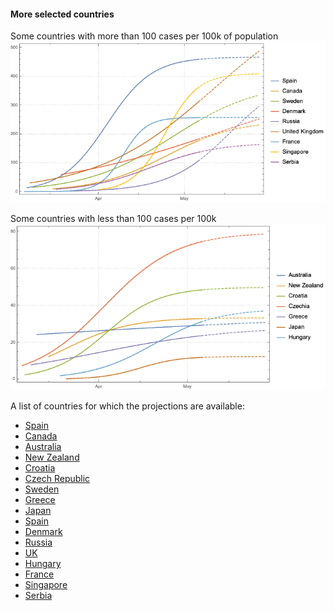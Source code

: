 #### More selected countries 

Some countries with more than 100 cases per 100k of population
![](countries/plotdump/moremscprojplots.png)

Some countries with less than 100 cases per 100k
![](countries/plotdump/lessmscprojplots.png)

A list of countries for which the projections are available:
* [Spain](countries/spain.md)
* [Canada](countries/canada.md)
* [Australia](countries/australia.md)
* [New Zealand](countries/newzealand.md)
* [Croatia](countries/croatia.md)
* [Czech Republic](countries/czechia.md)
* [Sweden](countries/sweden.md)
* [Greece](countries/greece.md)
* [Japan](countries/japan.md)
* [Spain](countries/spain.md)
* [Denmark](countries/denmark.md)
* [Russia](countries/russia.md)
* [UK](countries/uk.md)
* [Hungary](countries/hungary.md)
* [France](countries/france.md)
* [Singapore](countries/singapore.md)
* [Serbia](countries/serbia.md)
